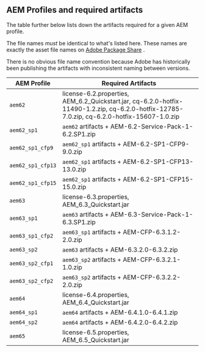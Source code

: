 AEM Profiles and required artifacts
-----------------------------------

The table further below lists down the artifacts required for a given AEM profile.

The file names _must_ be identical to what's listed here. These names are exactly the asset file names on [Adobe Package Share](https://www.adobeaemcloud.com/content/packageshare.html) .

There is no obvious file name convention because Adobe has historically been publishing the artifacts with inconsistent naming between versions.

| AEM Profile | Required Artifacts |
|-------------|--------------------|
| `aem62` | license-6.2.properties, AEM_6.2_Quickstart.jar, cq-6.2.0-hotfix-11490-1.2.zip, cq-6.2.0-hotfix-12785-7.0.zip, cq-6.2.0-hotfix-15607-1.0.zip |
| `aem62_sp1` | `aem62` artifacts + AEM-6.2-Service-Pack-1-6.2.SP1.zip |
| `aem62_sp1_cfp9` | `aem62_sp1` artifacts + AEM-6.2-SP1-CFP9-9.0.zip |
| `aem62_sp1_cfp13` | `aem62_sp1` artifacts + AEM-6.2-SP1-CFP13-13.0.zip |
| `aem62_sp1_cfp15` | `aem62_sp1` artifacts + AEM-6.2-SP1-CFP15-15.0.zip |
| `aem63` | license-6.3.properties, AEM_6.3_Quickstart.jar |
| `aem63_sp1` | `aem63` artifacts + AEM-6.3-Service-Pack-1-6.3.SP1.zip |
| `aem63_sp1_cfp2` | `aem63_sp1` artifacts + AEM-CFP-6.3.1.2-2.0.zip |
| `aem63_sp2` | `aem63` artifacts + AEM-6.3.2.0-6.3.2.zip |
| `aem63_sp2_cfp1` | `aem63_sp2` artifacts + AEM-CFP-6.3.2.1-1.0.zip |
| `aem63_sp2_cfp2` | `aem63_sp2` artifacts + AEM-CFP-6.3.2.2-2.0.zip |
| `aem64` | license-6.4.properties, AEM_6.4_Quickstart.jar |
| `aem64_sp1` | `aem64` artifacts + AEM-6.4.1.0-6.4.1.zip |
| `aem64_sp2` | `aem64` artifacts + AEM-6.4.2.0-6.4.2.zip |
| `aem65` | license-6.5.properties, AEM_6.5_Quickstart.jar |
